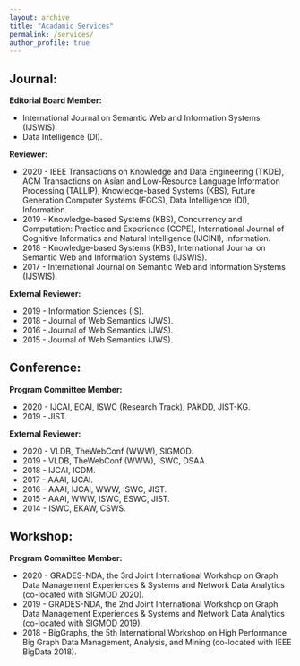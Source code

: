 ```yaml
---
layout: archive
title: "Acadamic Services"
permalink: /services/
author_profile: true
---
```


## Journal:
**Editorial Board Member:** 
* International Journal on Semantic Web and Information Systems (IJSWIS).
* Data Intelligence (DI).

**Reviewer:**
* 2020 - IEEE Transactions on Knowledge and Data Engineering (TKDE), ACM Transactions on Asian and Low-Resource Language Information Processing (TALLIP), Knowledge-based Systems (KBS), Future Generation Computer Systems (FGCS), Data Intelligence (DI), Information.
* 2019 - Knowledge-based Systems (KBS), Concurrency and Computation: Practice and Experience (CCPE), International Journal of Cognitive Informatics and Natural Intelligence (IJCINI), Information.
* 2018 - Knowledge-based Systems (KBS), International Journal on Semantic Web and Information Systems (IJSWIS).
* 2017 - International Journal on Semantic Web and Information Systems (IJSWIS).

**External Reviewer:**
* 2019 - Information Sciences (IS).
* 2018 - Journal of Web Semantics (JWS).
* 2016 - Journal of Web Semantics (JWS).
* 2015 - Journal of Web Semantics (JWS).


## Conference:
**Program Committee Member:**
* 2020 - IJCAI, ECAI, ISWC (Research Track), PAKDD, JIST-KG.
* 2019 - JIST.

**External Reviewer:**
* 2020 - VLDB, TheWebConf (WWW), SIGMOD.
* 2019 - VLDB, TheWebConf (WWW), ISWC, DSAA.
* 2018 - IJCAI, ICDM.
* 2017 - AAAI, IJCAI.
* 2016 - AAAI, IJCAI, WWW, ISWC, JIST.
* 2015 - AAAI, WWW, ISWC, ESWC, JIST.
* 2014 - ISWC, EKAW, CSWS.


## Workshop:
**Program Committee Member:**
* 2020 - GRADES-NDA, the 3rd Joint International Workshop on Graph Data Management Experiences & Systems and Network Data Analytics (co-located with SIGMOD 2020).
* 2019 - GRADES-NDA, the 2nd Joint International Workshop on Graph Data Management Experiences & Systems and Network Data Analytics (co-located with SIGMOD 2019).
* 2018 - BigGraphs, the 5th International Workshop on High Performance Big Graph Data Management, Analysis, and Mining (co-located with IEEE BigData 2018).
